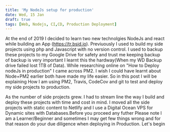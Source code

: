 ```yaml
---
title: 'My NodeJs setup for production'
date: Wed, 15 Jan
draft: true
tags: [Web, Nodejs, CI,CD, Production Deployment]
---
```


At the end of 2019 I decided to learn two new technolgies NodeJs and react while building an App (https://tr.bsid.io). Previuously I used to build my side projects using php and Javascript with no version control. I used to backup these projects to my Google Drive for safety and trust me keeping backup of backup is very important I learnt this the hardway(When my WD Backup drive failed lost 1TB of Data). While researching online on "How to Deploy nodeJs in production"  I came across PM2. I wish I could have learnt about Node+PM2 earlier both have made my life easier.
So in this post I will be explaining How I am using PM2, Travis, CodeCov and git to test and deploy my side projects to production.

As the number of side projects grew. I had to stream line the way I build and deploy these projects with time and cost in mind. I moved all the side projects with static content to Netlify and I use a Digital Ocean VPS for Dynamic sites with Databases.Before you proceed any futher Please note I am a Learner/Beginner and sometimes I may get few things wrong and for that reason do your due diligence when deploying in Production. Let's begin